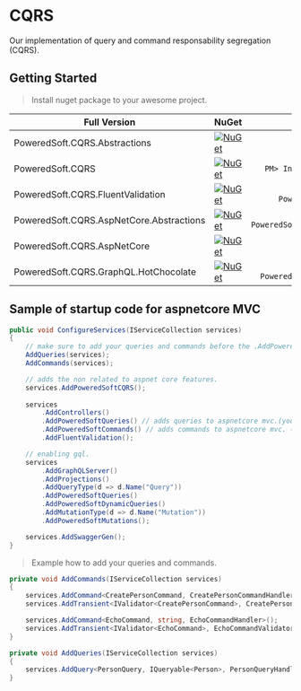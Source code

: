 # CQRS

Our implementation of query and command responsability segregation (CQRS).

## Getting Started

> Install nuget package to your awesome project.

| Full Version                 | NuGet                                                                                                                                                                                                                                                              |                                          NuGet Install |
| ---------------------------- | ------------------------------------------------------------------------------------------------------------------------------------------------------------------------------------------------------------------------------------------------------------------ | -----------------------------------------------------: |
| PoweredSoft.CQRS.Abstractions     | <a href="https://www.nuget.org/packages/PoweredSoft.CQRS.Abstractions/" target="_blank">[![NuGet](https://img.shields.io/nuget/v/PoweredSoft.CQRS.Abstractions.svg?style=flat-square&label=nuget)](https://www.nuget.org/packages/PoweredSoft.CQRS.Asbtractions/)</a>             |     ```PM> Install-Package PoweredSoft.CQRS.Abstractions ``` |
| PoweredSoft.CQRS     | <a href="https://www.nuget.org/packages/PoweredSoft.CQRS/" target="_blank">[![NuGet](https://img.shields.io/nuget/v/PoweredSoft.CQRS.svg?style=flat-square&label=nuget)](https://www.nuget.org/packages/PoweredSoft.CQRS/)</a>             |     ```PM> Install-Package PoweredSoft.CQRS ``` |
| PoweredSoft.CQRS.FluentValidation     | <a href="https://www.nuget.org/packages/PoweredSoft.CQRS.FluentValidation/" target="_blank">[![NuGet](https://img.shields.io/nuget/v/PoweredSoft.CQRS.FluentValidation.svg?style=flat-square&label=nuget)](https://www.nuget.org/packages/PoweredSoft.CQRS.FluentValidation/)</a>             |     ```PM> Install-Package PoweredSoft.CQRS.FluentValidation ``` |
| PoweredSoft.CQRS.AspNetCore.Abstractions     | <a href="https://www.nuget.org/packages/PoweredSoft.CQRS.AspNetCore.Abstractions/" target="_blank">[![NuGet](https://img.shields.io/nuget/v/PoweredSoft.CQRS.AspNetCore.Abstractions.svg?style=flat-square&label=nuget)](https://www.nuget.org/packages/PoweredSoft.CQRS.AspNetCore.Abstractions/)</a>             |     ```PM> Install-Package PoweredSoft.CQRS.AspNetCore.Abstractions ``` |
| PoweredSoft.CQRS.AspNetCore     | <a href="https://www.nuget.org/packages/PoweredSoft.CQRS.AspNetCore/" target="_blank">[![NuGet](https://img.shields.io/nuget/v/PoweredSoft.CQRS.AspNetCore.svg?style=flat-square&label=nuget)](https://www.nuget.org/packages/PoweredSoft.CQRS.AspNetCore/)</a>             |     ```PM> Install-Package PoweredSoft.CQRS.AspNetCore ``` |
| PoweredSoft.CQRS.GraphQL.HotChocolate     | <a href="https://www.nuget.org/packages/PoweredSoft.CQRS.GraphQL.HotChocolate/" target="_blank">[![NuGet](https://img.shields.io/nuget/v/PoweredSoft.CQRS.GraphQL.HotChocolate.svg?style=flat-square&label=nuget)](https://www.nuget.org/packages/PoweredSoft.CQRS.GraphQL.HotChocolate/)</a>             |     ```PM> Install-Package PoweredSoft.CQRS.GraphQL.HotChocolate ``` |


## Sample of startup code for aspnetcore MVC

```csharp
public void ConfigureServices(IServiceCollection services)
{
    // make sure to add your queries and commands before the .AddPoweredSoftQueries and .AddPoweredSoftCommands
    AddQueries(services);
    AddCommands(services);

    // adds the non related to aspnet core features.
    services.AddPoweredSoftCQRS();
    
    services
        .AddControllers()
        .AddPoweredSoftQueries() // adds queries to aspnetcore mvc.(you can make it configurable to load balance only commands on a instance)
        .AddPoweredSoftCommands() // adds commands to aspnetcore mvc. (you can make it configurable to load balance only commands on a instance)
        .AddFluentValidation();

    // enabling gql.
    services
        .AddGraphQLServer()
        .AddProjections()
        .AddQueryType(d => d.Name("Query"))
        .AddPoweredSoftQueries()
        .AddPoweredSoftDynamicQueries()
        .AddMutationType(d => d.Name("Mutation"))
        .AddPoweredSoftMutations();

    services.AddSwaggerGen();
}
```
> Example how to add your queries and commands.

```csharp
private void AddCommands(IServiceCollection services)
{
    services.AddCommand<CreatePersonCommand, CreatePersonCommandHandler>();
    services.AddTransient<IValidator<CreatePersonCommand>, CreatePersonCommandValidator>();

    services.AddCommand<EchoCommand, string, EchoCommandHandler>();
    services.AddTransient<IValidator<EchoCommand>, EchoCommandValidator>();
}

private void AddQueries(IServiceCollection services)
{
    services.AddQuery<PersonQuery, IQueryable<Person>, PersonQueryHandler>();
}
```

